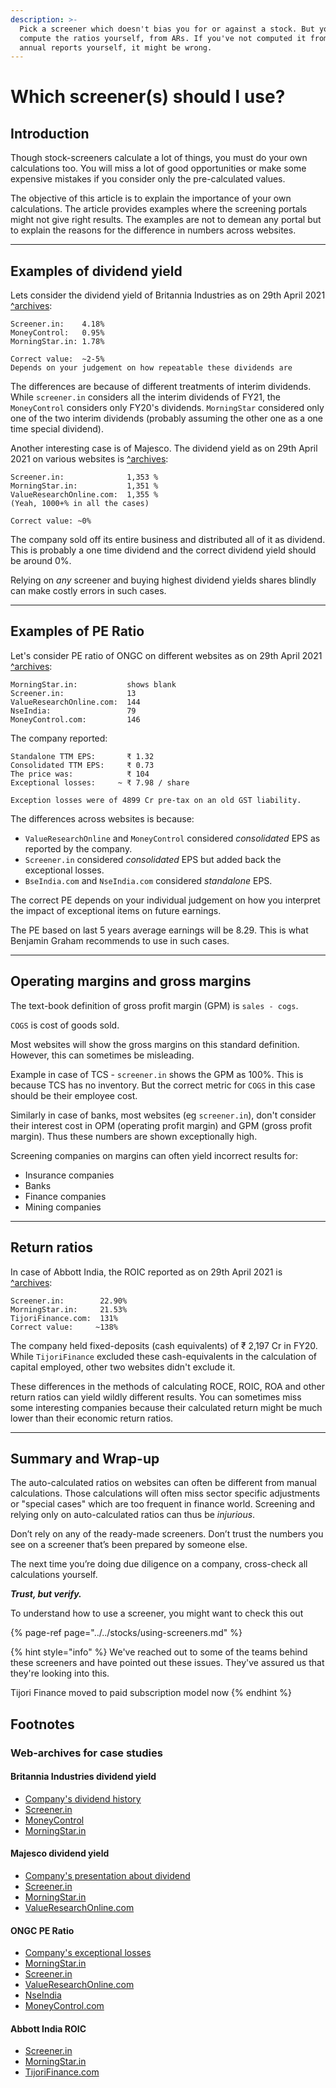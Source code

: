 ```yaml
---
description: >-
  Pick a screener which doesn't bias you for or against a stock. But you should
  compute the ratios yourself, from ARs. If you've not computed it from the
  annual reports yourself, it might be wrong.
---
```


# Which screener\(s\) should I use?

## Introduction

Though stock-screeners calculate a lot of things, you must do your own calculations too. You will miss a lot of good opportunities or make some expensive mistakes if you consider only the pre-calculated values.

The objective of this article is to explain the importance of your own calculations. The article provides examples where the screening portals might not give right results. The examples are not to demean any portal but to explain the reasons for the difference in numbers across websites.

----

## Examples of dividend yield

Lets consider the dividend yield of Britannia Industries as on 29th April 2021 [^archives](#britannia-industries-dividend-yield):

```
Screener.in:    4.18%
MoneyControl:   0.95%
MorningStar.in: 1.78%

Correct value:  ~2-5%
Depends on your judgement on how repeatable these dividends are
```

The differences are because of different treatments of interim dividends. While `screener.in` considers all the interim dividends of FY21, the `MoneyControl` considers only FY20's dividends. `MorningStar` considered only one of the two interim dividends (probably assuming the other one as a one time special dividend).


Another interesting case is of Majesco. The dividend yield as on 29th April 2021 on various websites is [^archives](#majesco-dividend-yield):

```
Screener.in:              1,353 %
MorningStar.in:           1,351 %
ValueResearchOnline.com:  1,355 %
(Yeah, 1000+% in all the cases)

Correct value: ~0%
```

The company sold off its entire business and distributed all of it as dividend. This is probably a one time dividend and the correct dividend yield should be around 0%.

Relying on *any* screener and buying highest dividend yields shares blindly can make costly errors in such cases.

----

## Examples of PE Ratio

Let's consider PE ratio of ONGC on different websites as on 29th April 2021 [^archives](#ongc-pe-ratio):

```
MorningStar.in:           shows blank
Screener.in:              13
ValueResearchOnline.com:  144
NseIndia:                 79
MoneyControl.com:         146
```

The company reported:
```
Standalone TTM EPS:       ₹ 1.32
Consolidated TTM EPS:     ₹ 0.73
The price was:            ₹ 104
Exceptional losses:     ~ ₹ 7.98 / share

Exception losses were of 4899 Cr pre-tax on an old GST liability.
```

The differences across websites is because:
- `ValueResearchOnline` and `MoneyControl` considered *consolidated* EPS as reported by the company.
- `Screener.in` considered *consolidated* EPS but added back the exceptional losses.
- `BseIndia.com` and `NseIndia.com` considered *standalone* EPS. 

The correct PE depends on your individual judgement on how you interpret the impact of exceptional items on future earnings.

The PE based on last 5 years average earnings will be 8.29. This is what Benjamin Graham recommends to use in such cases.

----

## Operating margins and gross margins

The text-book definition of gross profit margin (GPM) is `sales - cogs`.

`COGS` is cost of goods sold.

Most websites will show the gross margins on this standard definition. However, this can sometimes be misleading.

Example in case of TCS - `screener.in` shows the GPM as 100%. This is because TCS has no inventory. But the correct metric for `COGS` in this case should be their employee cost.

Similarly in case of banks, most websites (eg `screener.in`), don't consider their interest cost in OPM (operating profit margin) and GPM (gross profit margin). Thus these numbers are shown exceptionally high.

Screening companies on margins can often yield incorrect results for:
- Insurance companies
- Banks
- Finance companies
- Mining companies

----

## Return ratios

In case of Abbott India, the ROIC reported as on 29th April 2021 is [^archives](#abbott-india-roic):

```
Screener.in:        22.90%
MorningStar.in:     21.53%
TijoriFinance.com:  131%
Correct value:     ~138%
```

The company held fixed-deposits (cash equivalents) of ₹ 2,197 Cr in FY20. While `TijoriFinance` excluded these cash-equivalents in the calculation of capital employed, other two websites didn't exclude it.

These differences in the methods of calculating ROCE, ROIC, ROA and other return ratios can yield wildly different results. You can sometimes miss some interesting companies because their calculated return might be much lower than their economic return ratios.

----

## Summary and Wrap-up

The auto-calculated ratios on websites can often be different from manual calculations. Those calculations will often miss sector specific adjustments or "special cases" which are too frequent in finance world. Screening and relying only on auto-calculated ratios can thus be *injurious*.

Don’t rely on any of the ready-made screeners. Don’t trust the numbers you see on a screener that’s been prepared by someone else.

The next time you’re doing due diligence on a company, cross-check all calculations yourself.

_**Trust, but verify.**_

To understand how to use a screener, you might want to check this out

{% page-ref page="../../stocks/using-screeners.md" %}

{% hint style="info" %}
We've reached out to some of the teams behind these screeners and have pointed out these issues. They've assured us that they're looking into this.

Tijori Finance moved to paid subscription model now
{% endhint %}


## Footnotes

### Web-archives for case studies

#### Britannia Industries dividend yield
- [Company's dividend history](../../.gitbook/assets/britannia-bseindia.png)
- [Screener.in](https://web.archive.org/web/20210430170137/https://www.screener.in/company/BRITANNIA/consolidated/)
- [MoneyControl](https://web.archive.org/web/20210430170457/https://www.moneycontrol.com/india/stockpricequote/food-processing/britanniaindustries/BI)
- [MorningStar.in](../../.gitbook/assets/britannia-morningstar.png)

#### Majesco dividend yield
- [Company's presentation about dividend](https://www.bseindia.com/xml-data/corpfiling/AttachHis/ff82752d-3368-4413-8c00-7238c5dc17d3.pdf)
- [Screener.in](https://web.archive.org/web/20210430172013/https://www.screener.in/company/MAJESCO/consolidated/)
- [MorningStar.in](../../.gitbook/assets/majesco-morningstar.png)
- [ValueResearchOnline.com](../../.gitbook/assets/majesco-vro.png)

#### ONGC PE Ratio
- [Company's exceptional losses](https://www.bseindia.com/xml-data/corpfiling/AttachHis/eef5c229-4190-43f2-8ac7-31092008db57.pdf#page=7)
- [MorningStar.in](../../.gitbook/assets/ongc-morningstar.png)
- [Screener.in](https://web.archive.org/web/20210430172013/https://www.screener.in/company/MAJESCO/consolidated/)
- [ValueResearchOnline.com](../../.gitbook/assets/ongc-vro.png)
- [NseIndia](../../.gitbook/assets/ongc-nseindia.png)
- [MoneyControl.com](../../.gitbook/assets/ongc-moneycontrol.png)

#### Abbott India ROIC
- [Screener.in](../../.gitbook/assets/screener-roic-light.png)
- [MorningStar.in](../../.gitbook/assets/morningstar-roic-light.png)
- [TijoriFinance.com](../../.gitbook/assets/tijori-roic-light.png)
